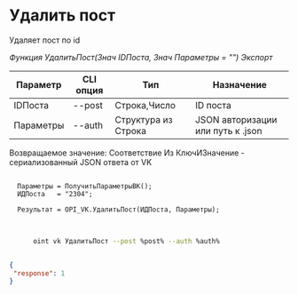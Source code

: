 ﻿---
sidebar_position: 3
---

# Удалить пост
 Удаляет пост по id


*Функция УдалитьПост(Знач IDПоста, Знач Параметры = "") Экспорт*

  | Параметр | CLI опция | Тип | Назначение |
  |-|-|-|-|
  | IDПоста | --post | Строка,Число | ID поста |
  | Параметры | --auth | Структура из Строка | JSON авторизации или путь к .json |

  
  Возвращаемое значение:   Соответствие Из КлючИЗначение - сериализованный JSON ответа от VK

```bsl title="Пример кода"
	
  Параметры = ПолучитьПараметрыВК();
  ИДПоста   = "2304";
  
  Результат = OPI_VK.УдалитьПост(ИДПоста, Параметры);
	
```

```sh title="Пример команды CLI"
    
      oint vk УдалитьПост --post %post% --auth %auth%

```


```json title="Результат"

{
 "response": 1
}

```
